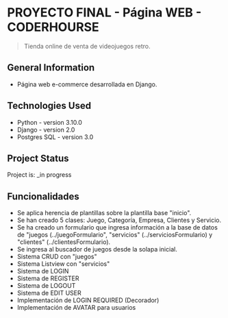 # PROYECTO FINAL - Página WEB - CODERHOURSE

> Tienda online de venta de videojuegos retro. 

## General Information
- Página web e-commerce desarrollada en Django.

## Technologies Used
- Python - version 3.10.0
- Django - version 2.0
- Postgres SQL - version 3.0

## Project Status
Project is: _in progress

## Funcionalidades
- Se aplica herencia de plantillas sobre la plantilla base "inicio".
- Se han creado 5 clases: Juego, Categoría, Empresa, Clientes y Servicio.
- Se ha creado un formulario que ingresa información a la base de datos de "juegos (../juegoFormulario", "servicios" (../serviciosFormulario) y "clientes" (../clientesFormulario).
- Se ingresa al buscador de juegos desde la solapa inicial.
- Sistema CRUD con "juegos"
- Sistema Listview con "servicios"
- Sistema de LOGIN
- Sistema de REGISTER
- Sistema de LOGOUT
- Sistema de EDIT USER
- Implementación de LOGIN REQUIRED (Decorador)
- Implementación de AVATAR para usuarios
